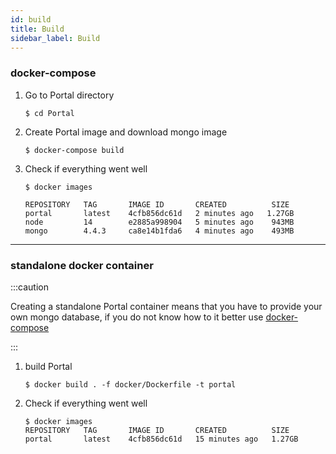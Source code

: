 ```yaml
---
id: build
title: Build
sidebar_label: Build
---
```


### docker-compose

1.  Go to Portal directory

        $ cd Portal

2.  Create Portal image and download mongo image

        $ docker-compose build

3.  Check if everything went well

        $ docker images

        REPOSITORY   TAG       IMAGE ID       CREATED          SIZE
        portal       latest    4cfb856dc61d   2 minutes ago   1.27GB
        node         14        e2885a998904   5 minutes ago    943MB
        mongo        4.4.3     ca8e14b1fda6   4 minutes ago    493MB

---

### standalone docker container

:::caution

Creating a standalone Portal container means that you have to
provide your own mongo database, if you do not know how to it
better use [docker-compose](/docs/hosting/docker/build/#portal-docker)

:::

1.  build Portal

        $ docker build . -f docker/Dockerfile -t portal

2.  Check if everything went well

        $ docker images
        REPOSITORY   TAG       IMAGE ID       CREATED          SIZE
        portal       latest    4cfb856dc61d   15 minutes ago   1.27GB

